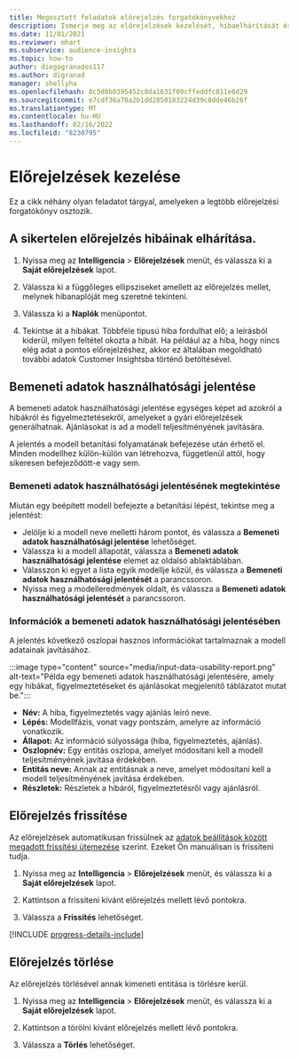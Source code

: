 ```yaml
---
title: Megosztott feladatok előrejelzés forgatókönyvekhez
description: Ismerje meg az előrejelzések kezelését, hibaelhárítását és finomítását.
ms.date: 11/01/2021
ms.reviewer: mhart
ms.subservice: audience-insights
ms.topic: how-to
author: diegogranados117
ms.author: digranad
manager: shellyha
ms.openlocfilehash: 8c5d8b0395452c8da1631f09cffeddfc811e6d29
ms.sourcegitcommit: e7cdf36a78a2b1dd2850183224d39c8dde46b26f
ms.translationtype: MT
ms.contentlocale: hu-HU
ms.lasthandoff: 02/16/2022
ms.locfileid: "8230795"
---
```

# <a name="manage-predictions"></a>Előrejelzések kezelése

Ez a cikk néhány olyan feladatot tárgyal, amelyeken a legtöbb előrejelzési forgatókönyv osztozik.

## <a name="troubleshoot-a-failed-prediction"></a>A sikertelen előrejelzés hibáinak elhárítása.

1. Nyissa meg az **Intelligencia** > **Előrejelzések** menüt, és válassza ki a **Saját előrejelzések** lapot.

1. Válassza ki a függőleges ellipsziseket amellett az előrejelzés mellet, melynek hibanaplóját meg szeretné tekinteni.

1. Válassza ki a **Naplók** menüpontot.

1. Tekintse át a hibákat. Többféle típusú hiba fordulhat elő; a leírásból kiderül, milyen feltétel okozta a hibát. Ha például az a hiba, hogy nincs elég adat a pontos előrejelzéshez, akkor ez általában megoldható további adatok Customer Insightsba történő betöltésével.

## <a name="input-data-usability-report"></a>Bemeneti adatok használhatósági jelentése

A bemeneti adatok használhatósági jelentése egységes képet ad azokról a hibákról és figyelmeztetésekről, amelyeket a gyári előrejelzések generálhatnak. Ajánlásokat is ad a modell teljesítményének javítására.

A jelentés a modell betanítási folyamatának befejezése után érhető el. Minden modellhez külön-külön van létrehozva, függetlenül attól, hogy sikeresen befejeződött-e vagy sem.

### <a name="view-the-input-data-usability-report"></a>Bemeneti adatok használhatósági jelentésének megtekintése

Miután egy beépített modell befejezte a betanítási lépést, tekintse meg a jelentést:
- Jelölje ki a modell neve melletti három pontot, és válassza a **Bemeneti adatok használhatósági jelentése** lehetőséget.
- Válassza ki a modell állapotát, válassza a **Bemeneti adatok használhatósági jelentése** elemet az oldalsó ablaktáblában.
- Válasszon ki egyet a lista egyik modellje közül, és válassza a **Bemeneti adatok használhatósági jelentését** a parancssoron.
- Nyissa meg a modelleredmények oldalt, és válassza a **Bemeneti adatok használhatósági jelentését** a parancssoron.

### <a name="information-in-the-input-data-usability-report"></a>Információk a bemeneti adatok használhatósági jelentésében

A jelentés következő oszlopai hasznos információkat tartalmaznak a modell adatainak javításához.

:::image type="content" source="media/input-data-usability-report.png" alt-text="Példa egy bemeneti adatok használhatósági jelentésére, amely egy hibákat, figyelmeztetéseket és ajánlásokat megjelenítő táblázatot mutat be.":::

- **Név:** A hiba, figyelmeztetés vagy ajánlás leíró neve.
- **Lépés:** Modellfázis, vonat vagy pontszám, amelyre az információ vonatkozik.
- **Állapot:** Az információ súlyossága (hiba, figyelmeztetés, ajánlás).
- **Oszlopnév:** Egy entitás oszlopa, amelyet módosítani kell a modell teljesítményének javítása érdekében.
- **Entitás neve:** Annak az entitásnak a neve, amelyet módosítani kell a modell teljesítményének javítása érdekében.
- **Részletek:** Részletek a hibáról, figyelmeztetésről vagy ajánlásról.

## <a name="refresh-a-prediction"></a>Előrejelzés frissítése

Az előrejelzések automatikusan frissülnek az [adatok beállítások között megadott frissítési ütemezése](system.md#schedule-tab) szerint. Ezeket Ön manuálisan is frissíteni tudja.

1. Nyissa meg az **Intelligencia** > **Előrejelzések** menüt, és válassza ki a **Saját előrejelzések** lapot.

1. Kattintson a frissíteni kívánt előrejelzés mellett lévő pontokra.

1. Válassza a **Frissítés** lehetőséget.

[!INCLUDE [progress-details-include](../includes/progress-details-pane.md)]

## <a name="delete-a-prediction"></a>Előrejelzés törlése

Az előrejelzés törlésével annak kimeneti entitása is törlésre kerül.

1. Nyissa meg az **Intelligencia** > **Előrejelzések** menüt, és válassza ki a **Saját előrejelzések** lapot.

1. Kattintson a törölni kívánt előrejelzés mellett lévő pontokra.

1. Válassza a **Törlés** lehetőséget.
